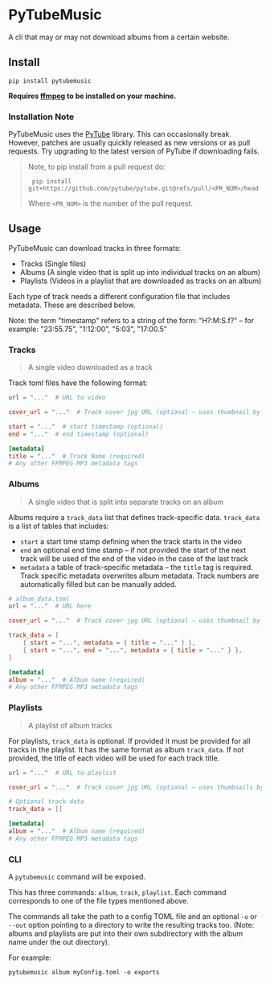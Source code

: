 # PyTubeMusic

A cli that may or may not download albums from a certain website.

## Install

```
pip install pytubemusic
```

**Requires [ffmpeg](https://ffmpeg.org/) to be installed on your machine.**

### Installation Note

PyTubeMusic uses the [PyTube](https://github.com/pytube/pytube) library. This
can occasionally break. However, patches are usually quickly released as new
versions or as pull requests. Try upgrading to the latest version of PyTube if
downloading fails.

> Note, to pip install from a pull request do:
> ```text
>  pip install git+https://github.com/pytube/pytube.git@refs/pull/<PR_NUM>/head
> ```
> Where `<PR_NUM>` is the number of the pull request.

## Usage

PyTubeMusic can download tracks in three formats:

- Tracks (Single files)
- Albums (A single video that is split up into individual tracks on an album)
- Playlists (Videos in a playlist that are downloaded as tracks on an album)

Each type of track needs a different configuration file that includes metadata.
These are described below.

Note: the term "timestamp" refers to a string of the form: "H?:M:S.f?" – for
example: "23:55.75", "1:12:00", "5:03", "17:00.5"

### Tracks

> A single video downloaded as a track

Track toml files have the following format:

```toml
url = "..."  # URL to video

cover_url = "..."  # Track cover jpg URL (optional – uses thumbnail by default)

start = "..."  # start timestamp (optional)
end = "..."  # end timestamp (optional)

[metadata]
title = "..."  # Track Name (required)
# Any other FFMPEG MP3 metadata tags
```

### Albums

> A single video that is split into separate tracks on an album

Albums require a `track_data` list that defines track-specific data.
`track_data` is a list of tables that includes:

- `start` a start time stamp defining when the track starts in the video
- `end` an optional end time stamp – if not provided the start of the next track
  will be used of the end of the video in the case of the last track
- `metadata` a table of track-specific metadata – the `title` tag is required.
  Track specific metadata overwrites album metadata. Track numbers are
  automatically filled but can be manually added.

```toml
# album_data.toml
url = "..."  # URL here

cover_url = "..."  # Track cover jpg URL (optional – uses thumbnail by default)

track_data = [
    { start = "...", metadata = { title = "..." } },
    { start = "...", end = "...", metadata = { title = "..." } },
]

[metadata]
album = "..."  # Album name (required)
# Any other FFMPEG MP3 metadata tags
```

### Playlists

> A playlist of album tracks

For playlists, `track_data` is optional. If provided it must be provided for all
tracks in the playlist. It has the same format as album `track_data`. If not
provided, the title of each video will be used for each track title.

```toml
url = "..."  # URL to playlist

cover_url = "..."  # Track cover jpg URL (optional – uses thumbnails by default)

# Optional track data
track_data = []

[metadata]
album = "..."  # Album name (required)
# Any other FFMPEG MP3 metadata tags
```

### CLI

A `pytubemusic` command will be exposed.

This has three commands: `album`, `track`, `playlist`.
Each command corresponds to one of the file types mentioned above.

The commands all take the path to a config TOML file and an optional `-o`
or `--out` option pointing to a directory to write the resulting tracks too.
(Note: albums and playlists are put into their own subdirectory with the album
name under the out directory).

For example:

```
pytubemusic album myConfig.toml -o exports
```
